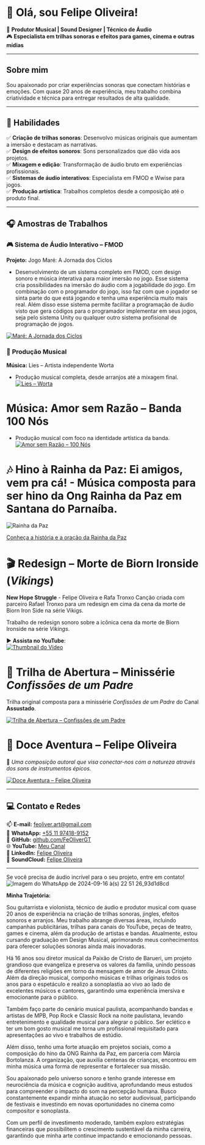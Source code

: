 # 👋 Olá, sou Felipe Oliveira!  

🎵 **Produtor Musical | Sound Designer | Técnico de Áudio**  
🎮 **Especialista em trilhas sonoras e efeitos para games, cinema e outras mídias**  

---

## Sobre mim  
Sou apaixonado por criar experiências sonoras que conectam histórias e emoções. Com quase 20 anos de experiência, meu trabalho combina criatividade e técnica para entregar resultados de alta qualidade.  

---

## 🌟 Habilidades  
✅ **Criação de trilhas sonoras**: Desenvolvo músicas originais que aumentam a imersão e destacam as narrativas.  
✅ **Design de efeitos sonoros**: Sons personalizados que dão vida aos projetos.  
✅ **Mixagem e edição**: Transformação de áudio bruto em experiências profissionais.  
✅ **Sistemas de áudio interativos**: Especialista em FMOD e Wwise para jogos.  
✅ **Produção artística**: Trabalhos completos desde a composição até o produto final.  

---

## 🎧 Amostras de Trabalhos  

### 🎮 **Sistema de Áudio Interativo – FMOD**  
**Projeto:** Jogo Maré: A Jornada dos Ciclos  
- Desenvolvimento de um sistema completo em FMOD, com design sonoro e música interativa para maior imersão no jogo. 
Esse sistema cria possibilidades na imersão do áudio com a jogabilidade do jogo. Em combinação com o programador do jogo, isso faz com que o jogador se sinta parte do que está jogando e tenha uma experiência muito mais real. Além disso esse sistema permite facilitar a programação de áudio visto que gera códigos para o programador implementar em seus jogos, seja pelo sistema Unity ou qualquer outro sistema profisional de programação de jogos.

[![Maré: A Jornada dos Ciclos](https://img.youtube.com/vi/XBAT0XvJ-LY/hqdefault.jpg)](https://www.youtube.com/watch?v=XBAT0XvJ-LY&t=129s)  

### 🎤 **Produção Musical**  
**Música:** Lies – Artista independente Worta  
- Produção musical completa, desde arranjos até a mixagem final.  
[![Lies – Worta](https://img.youtube.com/vi/-6Rm7965x5Q/hqdefault.jpg)](https://www.youtube.com/watch?v=-6Rm7965x5Q)


# **Música:** Amor sem Razão – Banda 100 Nós  
- Produção musical com foco na identidade artística da banda.  
[![Amor sem Razão – 100 Nós](https://img.youtube.com/vi/gUrmOsACTss/hqdefault.jpg)](https://www.youtube.com/watch?v=gUrmOsACTss)


# 🎶 **Hino à Rainha da Paz**: Ei amigos, vem pra cá! - Música composta para ser hino da Ong Rainha da Paz em Santana do Parnaíba.

![Rainha da Paz](https://github.com/user-attachments/assets/03dac1da-f2c7-479e-a6d0-4cbc524e01e3)

[Conheça a história e a oração da Rainha da Paz](https://abcrainhadapaz.org.br/nossa-historia/oracao-e-musica/)





# 🎬 Redesign – Morte de Biorn Ironside (*Vikings*)

**New Hope Struggle** - Felipe Oliveira e Rafa Tronxo
Canção criada com parceiro Rafael Tronxo para um redesign em cima da cena da morte de Biorn Iron Side na série Vikigs.

Trabalho de redesign sonoro sobre a icônica cena da morte de Biorn Ironside na série *Vikings*.  

▶️ **Assista no YouTube**:  
[![Thumbnail do Vídeo](https://img.youtube.com/vi/7uxZkcndgQ4/maxresdefault.jpg)](https://youtu.be/7uxZkcndgQ4)



# 🎼 Trilha de Abertura – Minissérie *Confissões de um Padre*  

Trilha original composta para a minissérie *Confissões de um Padre* do Canal **Assustado**.  

[![Trilha de Abertura – Confissões de um Padre](https://img.youtube.com/vi/bxaw676dw2I/hqdefault.jpg)](https://www.youtube.com/watch?v=bxaw676dw2I)



# 🎼 Doce Aventura – Felipe Oliveira  

🌿 *Uma composição autoral que visa conectar-nos com a natureza através dos sons de instrumentos épicos.*  

[![Doce Aventura – Felipe Oliveira](https://img.youtube.com/vi/5tV-9254LE8/hqdefault.jpg)](https://www.youtube.com/watch?v=5tV-9254LE8)


---

## 💻 Contato e Redes  
📫 **E-mail:** [feoliver.art@gmail.com](mailto:feoliver.art@gmail.com)  
📱 **WhatsApp:** [+55 11 97418-9152](https://wa.me/5511974189152)  
🔗 **GitHub:** [github.com/FeOliverGT](https://github.com/FeOliverGT)  
🌐 **YouTube:** [Meu Canal](https://www.youtube.com/channel/UCGJx2YtF9dKSepDUrMo-1ZQ)  
💼 **LinkedIn:** [Felipe Oliveira](https://www.linkedin.com/in/felipe-oliveira-2262332b9)  
🎵 **SoundCloud:** [Felipe Oliveira](https://soundcloud.com/felipe-oliveira-686401720)  

---


Se você precisa de áudio incrível para o seu projeto, entre em contato!  
![Imagem do WhatsApp de 2024-09-16 à(s) 22 51 26_93d1d8cd](https://github.com/user-attachments/assets/9a004732-8a88-443c-8178-fa932626d506)

**Minha Trajetória:**

Sou guitarrista e violonista, técnico de áudio e produtor musical com quase 20 anos de experiência na criação de trilhas sonoras, jingles, efeitos sonoros e arranjos. Meu trabalho abrange diversas áreas, incluindo campanhas publicitárias, trilhas para canais do YouTube, peças de teatro, games e cinema, além da produção de artistas e bandas. Atualmente, estou cursando graduação em Design Musical, aprimorando meus conhecimentos para oferecer soluções sonoras ainda mais inovadoras.

Há 16 anos sou diretor musical da Paixão de Cristo de Barueri, um projeto grandioso que evangeliza e preserva os valores da família, unindo pessoas de diferentes religiões em torno da mensagem de amor de Jesus Cristo. Além da direção musical, componho músicas e trilhas originais todos os anos para o espetáculo e realizo a sonoplastia ao vivo ao lado de excelentes músicos e cantores, garantindo uma experiência imersiva e emocionante para o público.

Também faço parte do cenário musical paulista, acompanhando bandas e artistas de MPB, Pop Rock e Classic Rock na noite paulistana, levando entretenimento e qualidade musical para alegrar o público. Ser eclético e ter um bom gosto musical me torna um profissional requisitado para apresentações ao vivo e trabalhos de estúdio.

Além disso, tenho uma forte atuação em projetos sociais, como a composição do hino da ONG Rainha da Paz, em parceria com Márcia Bortolanza. A organização, que auxilia centenas de crianças, encontrou em minha música uma forma de representar e fortalecer sua missão.

Sou apaixonado pelo universo sonoro e tenho grande interesse em neurociência da música e cognição auditiva, aprofundando meus estudos para compreender o impacto do som na percepção humana. Busco constantemente expandir minha atuação no setor audiovisual, participando de festivais e investindo em novas oportunidades no cinema como compositor e sonoplasta.

Com um perfil de investimento moderado, também exploro estratégias financeiras que possibilitem o crescimento sustentável da minha carreira, garantindo que minha arte continue impactando e emocionando pessoas.
